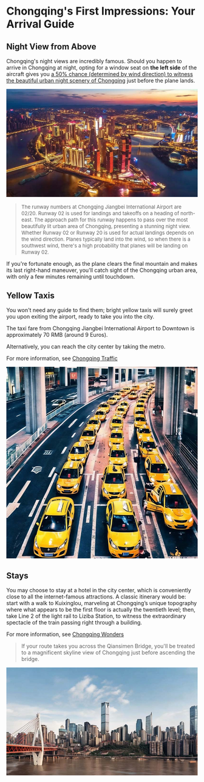 # Chongqing's First Impressions: Your Arrival Guide

## Night View from Above

Chongqing's night views are incredibly famous. Should you happen to arrive in Chongqing at night, opting for a window seat on **the left side** of the aircraft gives you <u>a 50% chance (determined by wind direction) to witness the beautiful urban night scenery of Chongqing</u> just before the plane lands.

![Night View from Above](./assets/cq-night.jpg)

> <font size="2">The runway numbers at Chongqing Jiangbei International Airport are 02/20. Runway 02 is used for landings and takeoffs on a heading of north-east. The approach path for this runway happens to pass over the most beautifully lit urban area of Chongqing, presenting a stunning night view. Whether Runway 02 or Runway 20 is used for actual landings depends on the wind direction. Planes typically land into the wind, so when there is a southwest wind, there's a high probability that planes will be landing on Runway 02.</font>

If you're fortunate enough, as the plane clears the final mountain and makes its last right-hand maneuver, you'll catch sight of the Chongqing urban area, with only a few minutes remaining until touchdown.

## Yellow Taxis

<Flex>
<div>
You won't need any guide to find them; bright yellow taxis will surely greet you upon exiting the airport, ready to take you into the city.

The taxi fare from Chongqing Jiangbei International Airport to Downtown is approximately 70 RMB (around 9 Euros).

Alternatively, you can reach the city center by taking the metro.

For more information, see [Chongqing Traffic](/chongqing/traffic)

</div>
<div><img src="./assets/yellow-taxi.jpg" alt="Yellow Taxis" /></div>
</Flex>

## Stays

You may choose to stay at a hotel in the city center, which is conveniently close to all the internet-famous attractions. A classic itinerary would be: start with a walk to Kuixinglou, marveling at Chongqing’s unique topography where what appears to be the first floor is actually the twentieth level; then, take Line 2 of the light rail to Liziba Station, to witness the extraordinary spectacle of the train passing right through a building.

For more information, see [Chongqing Wonders](/chongqing/wonders)

<Map height="40vh" center="106.552003,29.562696" :zoom="13" driving="106.638691,29.717337,airport|106.577708,29.567822,Skyline Viewpoint|106.587897,29.565634,Raffles" points="106.578953,29.562165,Hongyadong|106.530586,29.550659,Liziba Monorail Piercing Building|106.587897,29.565634,Raffles|106.582809,29.557813,Yangtze River Cable Car|106.573579,29.559729,Kuixinglou"></Map>

> If your route takes you across the Qiansimen Bridge, you'll be treated to a magnificent skyline view of Chongqing just before ascending the bridge.

![Chongqing SKyline](./assets/skyline.jpg)